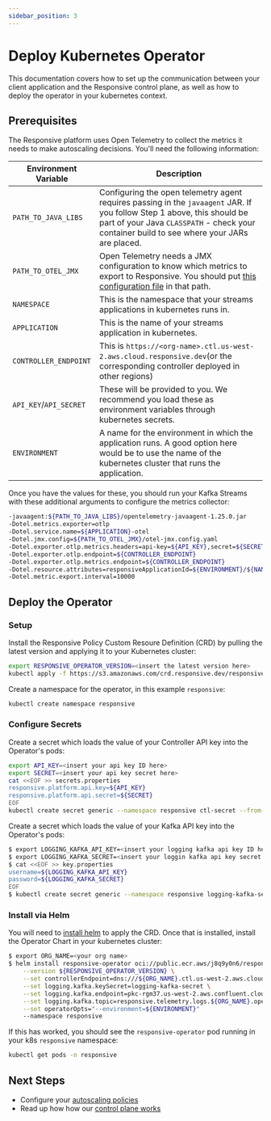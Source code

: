 ```yaml
---
sidebar_position: 3
---
```


# Deploy Kubernetes Operator

This documentation covers how to set up the communication between your client
application and the Responsive control plane, as well as how to deploy the
operator in your kubernetes context.

## Prerequisites

The Responsive platform uses Open Telemetry to collect the metrics it needs to
make autoscaling decisions. You'll need the following information:

| Environment Variable | Description |
|----------------------|-------------|
| `PATH_TO_JAVA_LIBS` | Configuring the open telemetry agent requires passing in the `javaagent` JAR. If you follow Step 1 above, this should be part of your Java `CLASSPATH` - check your container build to see where your JARs are placed. |
|`PATH_TO_OTEL_JMX` | Open Telemetry needs a JMX configuration to know which metrics to export to Responsive. You should put [this configuration file]( https://github.com/responsivedev/responsive-pub/blob/main/etc/otel-jmx.config.yaml) in that path. |
| `NAMESPACE`| This is the namespace that your streams applications in kubernetes runs in. |
| `APPLICATION` | This is the name of your streams application in kubernetes. |
| `CONTROLLER_ENDPOINT`| This is `https://<org-name>.ctl.us-west-2.aws.cloud.responsive.dev`(or the corresponding controller deployed in other regions) |
| `API_KEY`/`API_SECRET` | These will be provided to you. We recommend you load these as environment variables through kubernetes secrets. |
| `ENVIRONMENT` | A name for the environment in which the application runs. A good option here would be to use the name of the kubernetes cluster that runs the application. |

Once you have the values for these, you should run your Kafka Streams with 
these additional arguments to configure the metrics collector:

```bash
-javaagent:${PATH_TO_JAVA_LIBS}/opentelemetry-javaagent-1.25.0.jar
-Dotel.metrics.exporter=otlp
-Dotel.service.name=${APPLICATION}-otel
-Dotel.jmx.config=${PATH_TO_OTEL_JMX}/otel-jmx.config.yaml
-Dotel.exporter.otlp.metrics.headers=api-key=${API_KEY},secret=${SECRET}
-Dotel.exporter.otlp.endpoint=${CONTROLLER_ENDPOINT}
-Dotel.exporter.otlp.metrics.endpoint=${CONTROLLER_ENDPOINT}
-Dotel.resource.attributes=responsiveApplicationId=${ENVIRONMENT}/${NAMESPACE}/${APPLICATION}
-Dotel.metric.export.interval=10000
```

## Deploy the Operator

### Setup

Install the Responsive Policy Custom Resoure Definition (CRD) by pulling the
latest version and applying it to your Kubernetes cluster:

```bash
export RESPONSIVE_OPERATOR_VERSION=<insert the latest version here>
kubectl apply -f https://s3.amazonaws.com/crd.responsive.dev/responsive-operator/revisions/${RESPONSIVE_OPERATOR_VERSION}/crd.yml
```

Create a namespace for the operator, in this example `responsive`:
```bash
kubectl create namespace responsive
```

### Configure Secrets

Create a secret which loads the value of your Controller API key into the
Operator's pods:
```bash
export API_KEY=<insert your api key ID here>
export SECRET=<insert your api key secret here>
cat <<EOF >> secrets.properties
responsive.platform.api.key=${API_KEY}
responsive.platform.api.secret=${SECRET}
EOF
kubectl create secret generic --namespace responsive ctl-secret --from-file=secrets.properties
```

Create a secret which loads the value of your Kafka API key into the
Operator's pods:
```bash
$ export LOGGING_KAFKA_API_KEY=<insert your logging kafka api key ID here>
$ export LOGGING_KAFKA_SECRET=<insert your loggin kafka api key secret here>
$ cat <<EOF >> key.properties
username=${LOGGING_KAFKA_API_KEY}
password=${LOGGING_KAFKA_SECRET}
EOF
$ kubectl create secret generic --namespace responsive logging-kafka-secret --from-file=key.properties
```

### Install via Helm

You will need to [install helm](https://helm.sh/docs/intro/install/) to apply
the CRD. Once that is installed, install the Operator Chart in your kubernetes
cluster:
```bash
$ export ORG_NAME=<your org name>
$ helm install responsive-operator oci://public.ecr.aws/j8q9y0n6/responsiveinc/charts/responsive-operator \
    --version ${RESPONSIVE_OPERATOR_VERSION} \
    --set controllerEndpoint=dns:///${ORG_NAME}.ctl.us-west-2.aws.cloud.responsive.dev \
    --set logging.kafka.keySecret=logging-kafka-secret \
    --set logging.kafka.endpoint=pkc-rgm37.us-west-2.aws.confluent.cloud:9092 \
    --set logging.kafka.topic=responsive.telemetry.logs.${ORG_NAME}.operator \
    --set operatorOpts="--environment=${ENVIRONMENT}"
    --namespace responsive
```

If this has worked, you should see the `responsive-operator` pod running
in your k8s `responsive` namespace:

```bash
kubectl get pods -n responsive
```

## Next Steps

- Configure your [autoscaling policies](configure-autoscaling-policy)
- Read up how how our [control plane works](../concepts/introduction)
